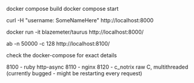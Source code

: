 docker compose build
docker compose start

curl -H "username: SomeNameHere" http://localhost:8000

docker run -it blazemeter/taurus http://localhost:8000/

ab -n 50000 -c 128 http://localhost:8100/

check the docker-compose for exact details

8100 - ruby http-async
8110 - nginx
8120 - c_notrix raw C, multithreaded (currently bugged - might be restarting every request)

